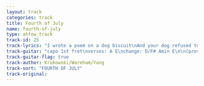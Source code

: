 ```yaml
---
layout: track
categories: track
title: Fourth of July
name: fourth-of-july
type: ahfow_track
track-id: 25
track-lyrics: "I wrote a poem on a dog biscuit\nAnd your dog refused to look at it\nSo I got drunk and looked at the Empire State Building\nIt was no bigger than a nickel\n\nAnd if it don't improve\nThen I have to move\nI never thought that I would end up here\nMaybe I should just change my style\nBut I feel alright when you smile\n\nI stayed at home on the Fourth of July\nAnd I pulled the shades so I didn't have to see the sky\nI decided to have a Bed In\nBut I forgot to invite anybody\n\nAnd when I fell asleep\nThe neighbours had a peep\nI never thought that I would end up here\nMaybe I should just change my style\nBut I feel all right when you smile"
track-guitar: "capo 1st fret\nverses: A E\nchange: D/F# Amin E\n\n(provided by brad)"
track-guitar-flag: true
track-author: Krukowski/Wareham/Yang
track-sort: "FOURTH OF JULY"
track-original: 
---
```

